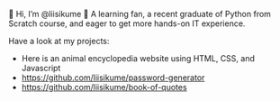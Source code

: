 👋 Hi, I’m @liisikume
🌱 A learning fan, a recent graduate of Python from Scratch course, and eager to get more hands-on IT experience.

Have a look at my projects:
- Here is an animal encyclopedia website using HTML, CSS, and Javascript
- https://github.com/liisikume/password-generator 
- https://github.com/liisikume/book-of-quotes 
